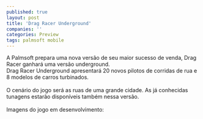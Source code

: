 ```yaml
---
published: true
layout: post
title: 'Drag Racer Underground'
companies: ''
categories: Preview
tags: palmsoft mobile
---
```

A Palmsoft prepara uma nova vers&atilde;o de seu maior sucesso de venda, Drag Racer ganhar&aacute; uma vers&atilde;o underground.<br />Drag Racer Underground apresentar&aacute; 20 novos pilotos de corridas de rua e 8 modelos de carros turbinados.<br /><br />O cen&aacute;rio do jogo ser&aacute; as ruas de uma grande cidade. As j&aacute; conhecidas tunagens estar&atilde;o dispon&iacute;veis tamb&eacute;m nessa vers&atilde;o.<br /><br />Imagens do jogo em desenvolvimento:<br />